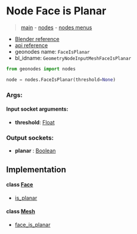 # Node Face is Planar

> [main](../structure.md) - [nodes](nodes.md) - [nodes menus](nodes_menus.md)

- [Blender reference](https://docs.blender.org/manual/en/latest/modeling/geometry_nodes/mesh/face_is_planar.html)
- [api reference](https://docs.blender.org/api/current/bpy.types.GeometryNodeInputMeshFaceIsPlanar.html)
- geonodes name: `FaceIsPlanar`
- bl_idname: `GeometryNodeInputMeshFaceIsPlanar`

```python
from geonodes import nodes

node = nodes.FaceIsPlanar(threshold=None)
```

### Args:

#### Input socket arguments:

- **threshold**: [Float](Float.md)

### Output sockets:

- **planar** : [Boolean](Boolean.md)

## Implementation

#### class [Face](Face.md)

 - [is_planar](Face.md#is_planar)
#### class [Mesh](Mesh.md)

 - [face_is_planar](Mesh.md#face_is_planar)

